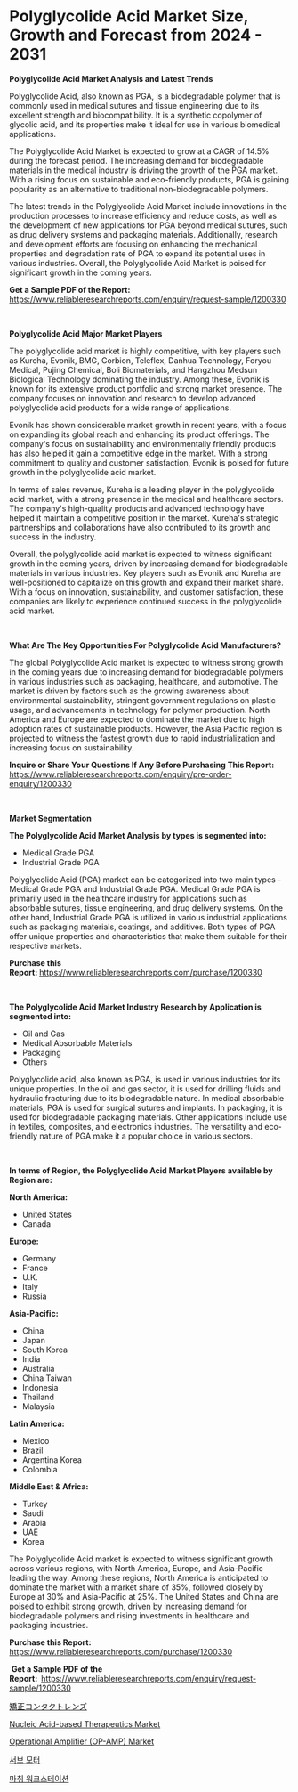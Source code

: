 <p><h1>Polyglycolide Acid Market Size, Growth and Forecast from 2024 - 2031</h1></p><p><strong>Polyglycolide Acid Market Analysis and Latest Trends</strong></p>
<p><p>Polyglycolide Acid, also known as PGA, is a biodegradable polymer that is commonly used in medical sutures and tissue engineering due to its excellent strength and biocompatibility. It is a synthetic copolymer of glycolic acid, and its properties make it ideal for use in various biomedical applications.</p><p>The Polyglycolide Acid Market is expected to grow at a CAGR of 14.5% during the forecast period. The increasing demand for biodegradable materials in the medical industry is driving the growth of the PGA market. With a rising focus on sustainable and eco-friendly products, PGA is gaining popularity as an alternative to traditional non-biodegradable polymers.</p><p>The latest trends in the Polyglycolide Acid Market include innovations in the production processes to increase efficiency and reduce costs, as well as the development of new applications for PGA beyond medical sutures, such as drug delivery systems and packaging materials. Additionally, research and development efforts are focusing on enhancing the mechanical properties and degradation rate of PGA to expand its potential uses in various industries. Overall, the Polyglycolide Acid Market is poised for significant growth in the coming years.</p></p>
<p><strong>Get a Sample PDF of the Report:&nbsp;</strong> <a href="https://www.reliableresearchreports.com/enquiry/request-sample/1200330">https://www.reliableresearchreports.com/enquiry/request-sample/1200330</a></p>
<p>&nbsp;</p>
<p><strong>Polyglycolide Acid Major Market Players</strong></p>
<p><p>The polyglycolide acid market is highly competitive, with key players such as Kureha, Evonik, BMG, Corbion, Teleflex, Danhua Technology, Foryou Medical, Pujing Chemical, Boli Biomaterials, and Hangzhou Medsun Biological Technology dominating the industry. Among these, Evonik is known for its extensive product portfolio and strong market presence. The company focuses on innovation and research to develop advanced polyglycolide acid products for a wide range of applications.</p><p>Evonik has shown considerable market growth in recent years, with a focus on expanding its global reach and enhancing its product offerings. The company's focus on sustainability and environmentally friendly products has also helped it gain a competitive edge in the market. With a strong commitment to quality and customer satisfaction, Evonik is poised for future growth in the polyglycolide acid market.</p><p>In terms of sales revenue, Kureha is a leading player in the polyglycolide acid market, with a strong presence in the medical and healthcare sectors. The company's high-quality products and advanced technology have helped it maintain a competitive position in the market. Kureha's strategic partnerships and collaborations have also contributed to its growth and success in the industry.</p><p>Overall, the polyglycolide acid market is expected to witness significant growth in the coming years, driven by increasing demand for biodegradable materials in various industries. Key players such as Evonik and Kureha are well-positioned to capitalize on this growth and expand their market share. With a focus on innovation, sustainability, and customer satisfaction, these companies are likely to experience continued success in the polyglycolide acid market.</p></p>
<p>&nbsp;</p>
<p><strong>What Are The Key Opportunities For Polyglycolide Acid Manufacturers?</strong></p>
<p><p>The global Polyglycolide Acid market is expected to witness strong growth in the coming years due to increasing demand for biodegradable polymers in various industries such as packaging, healthcare, and automotive. The market is driven by factors such as the growing awareness about environmental sustainability, stringent government regulations on plastic usage, and advancements in technology for polymer production. North America and Europe are expected to dominate the market due to high adoption rates of sustainable products. However, the Asia Pacific region is projected to witness the fastest growth due to rapid industrialization and increasing focus on sustainability.</p></p>
<p><strong>Inquire or Share Your Questions If Any Before Purchasing This Report:</strong> <a href="https://www.reliableresearchreports.com/enquiry/pre-order-enquiry/1200330">https://www.reliableresearchreports.com/enquiry/pre-order-enquiry/1200330</a></p>
<p>&nbsp;</p>
<p><strong>Market Segmentation</strong></p>
<p><strong>The Polyglycolide Acid Market Analysis by types is segmented into:</strong></p>
<p><ul><li>Medical Grade PGA</li><li>Industrial Grade PGA</li></ul></p>
<p><p>Polyglycolide Acid (PGA) market can be categorized into two main types - Medical Grade PGA and Industrial Grade PGA. Medical Grade PGA is primarily used in the healthcare industry for applications such as absorbable sutures, tissue engineering, and drug delivery systems. On the other hand, Industrial Grade PGA is utilized in various industrial applications such as packaging materials, coatings, and additives. Both types of PGA offer unique properties and characteristics that make them suitable for their respective markets.</p></p>
<p><strong>Purchase this Report:&nbsp;</strong><a href="https://www.reliableresearchreports.com/purchase/1200330">https://www.reliableresearchreports.com/purchase/1200330</a></p>
<p>&nbsp;</p>
<p><strong>The Polyglycolide Acid Market Industry Research by Application is segmented into:</strong></p>
<p><ul><li>Oil and Gas</li><li>Medical Absorbable Materials</li><li>Packaging</li><li>Others</li></ul></p>
<p><p>Polyglycolide acid, also known as PGA, is used in various industries for its unique properties. In the oil and gas sector, it is used for drilling fluids and hydraulic fracturing due to its biodegradable nature. In medical absorbable materials, PGA is used for surgical sutures and implants. In packaging, it is used for biodegradable packaging materials. Other applications include use in textiles, composites, and electronics industries. The versatility and eco-friendly nature of PGA make it a popular choice in various sectors.</p></p>
<p>&nbsp;</p>
<p><strong>In terms of Region, the Polyglycolide Acid Market Players available by Region are:</strong></p>
<p>
    <p> <strong> North America: </strong>
        <ul>
            <li>United States</li>
            <li>Canada</li>
        </ul>
        </p> 
    <p> <strong> Europe: </strong>
        <ul>
            <li>Germany</li>
            <li>France</li>
            <li>U.K.</li>
            <li>Italy</li>
            <li>Russia</li>
        </ul>
        </p> 
    <p> <strong> Asia-Pacific: </strong>
        <ul>
            <li>China</li>
            <li>Japan</li>
            <li>South Korea</li>
            <li>India</li>
            <li>Australia</li>
            <li>China Taiwan</li>
            <li>Indonesia</li>
            <li>Thailand</li>
            <li>Malaysia</li>
        </ul>
        </p> 
    <p> <strong> Latin America: </strong>
        <ul>
            <li>Mexico</li>
            <li>Brazil</li>
            <li>Argentina Korea</li>
            <li>Colombia</li>
        </ul>
        </p> 
    <p> <strong> Middle East & Africa: </strong>
        <ul>
            <li>Turkey</li>
            <li>Saudi</li>
            <li>Arabia</li>
            <li>UAE</li>
            <li>Korea</li>
        </ul>
    </p>
    </p>
<p><p>The Polyglycolide Acid market is expected to witness significant growth across various regions, with North America, Europe, and Asia-Pacific leading the way. Among these regions, North America is anticipated to dominate the market with a market share of 35%, followed closely by Europe at 30% and Asia-Pacific at 25%. The United States and China are poised to exhibit strong growth, driven by increasing demand for biodegradable polymers and rising investments in healthcare and packaging industries.</p></p>
<p><strong>Purchase this Report: </strong><a href="https://www.reliableresearchreports.com/purchase/1200330">https://www.reliableresearchreports.com/purchase/1200330</a></p>
<p>&nbsp;<strong>Get a Sample PDF of the Report:&nbsp;&nbsp;</strong><a href="https://www.reliableresearchreports.com/enquiry/request-sample/1200330">https://www.reliableresearchreports.com/enquiry/request-sample/1200330</a></p>
<p><strong></strong></p>
<p><p><a href="https://github.com/bucuel854722/Market-Research-Report-List-1/blob/main/6361347194687.md">矯正コンタクトレンズ</a></p><p><a href="https://issuu.com/reportprime-2/docs/nucleic-acid-based-therapeutics-market-size-2030.p">Nucleic Acid-based Therapeutics Market</a></p><p><a href="https://issuu.com/reportprime-2/docs/operational-amplifier-op-amp-market_c87350650fbb19">Operational Amplifier (OP-AMP) Market</a></p><p><a href="https://github.com/bvubpqd5241630/Market-Research-Report-List-1/blob/main/3434041194408.md">서보 모터</a></p><p><a href="https://github.com/khytkeqagplkzqvh/Market-Research-Report-List-1/blob/main/7962233194409.md">마취 워크스테이션</a></p></p>